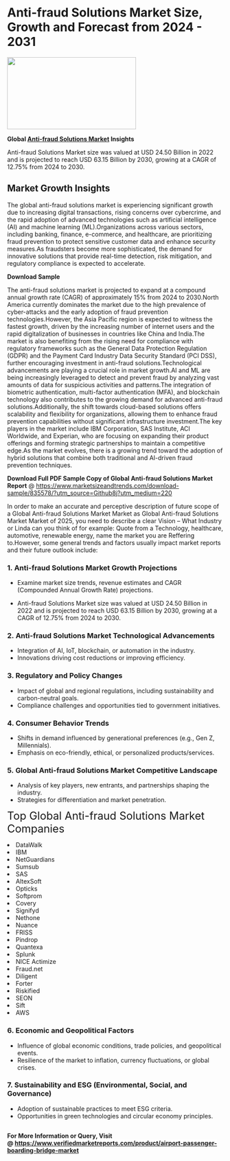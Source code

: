 <H1>Anti-fraud Solutions Market Size, Growth and Forecast from 2024 - 2031</H1><img class="aligncenter size-medium wp-image-584254" src="https://thirdeyenews.in/wp-content/uploads/2024/09/Global-Market-Research-300x168.jpeg" alt="" width="300" height="168" /><p><strong>Global&nbsp;<a href="https://www.marketsizeandtrends.com/download-sample/835578/?utm_source=Github8j?utm_medium=220">Anti-fraud Solutions Market</a> Insights</strong></p><p>Anti-fraud Solutions Market size was valued at USD 24.50 Billion in 2022 and is projected to reach USD 63.15 Billion by 2030, growing at a CAGR of 12.75% from 2024 to 2030.</p><p><h2>Market Growth Insights</h2> <p>The global anti-fraud solutions market is experiencing significant growth due to increasing digital transactions, rising concerns over cybercrime, and the rapid adoption of advanced technologies such as artificial intelligence (AI) and machine learning (ML).Organizations across various sectors, including banking, finance, e-commerce, and healthcare, are prioritizing fraud prevention to protect sensitive customer data and enhance security measures.As fraudsters become more sophisticated, the demand for innovative solutions that provide real-time detection, risk mitigation, and regulatory compliance is expected to accelerate.</p> <p><strong>Download Sample</strong></p> <p>The anti-fraud solutions market is projected to expand at a compound annual growth rate (CAGR) of approximately 15% from 2024 to 2030.North America currently dominates the market due to the high prevalence of cyber-attacks and the early adoption of fraud prevention technologies.However, the Asia Pacific region is expected to witness the fastest growth, driven by the increasing number of internet users and the rapid digitalization of businesses in countries like China and India.The market is also benefiting from the rising need for compliance with regulatory frameworks such as the General Data Protection Regulation (GDPR) and the Payment Card Industry Data Security Standard (PCI DSS), further encouraging investment in anti-fraud solutions.Technological advancements are playing a crucial role in market growth.AI and ML are being increasingly leveraged to detect and prevent fraud by analyzing vast amounts of data for suspicious activities and patterns.The integration of biometric authentication, multi-factor authentication (MFA), and blockchain technology also contributes to the growing demand for advanced anti-fraud solutions.Additionally, the shift towards cloud-based solutions offers scalability and flexibility for organizations, allowing them to enhance fraud prevention capabilities without significant infrastructure investment.The key players in the market include IBM Corporation, SAS Institute, ACI Worldwide, and Experian, who are focusing on expanding their product offerings and forming strategic partnerships to maintain a competitive edge.As the market evolves, there is a growing trend toward the adoption of hybrid solutions that combine both traditional and AI-driven fraud prevention techniques.<p><span class=""><strong>Download Full PDF Sample Copy of Global Anti-fraud Solutions Market Report</strong> @ <a href="https://www.marketsizeandtrends.com/download-sample/835578/?utm_source=Github8j?utm_medium=220" target="_blank">https://www.marketsizeandtrends.com/download-sample/835578/?utm_source=Github8j?utm_medium=220</a></span></p><p>In order to make an accurate and perceptive description of future scope of a Global&nbsp;Anti-fraud Solutions Market Market as Global&nbsp;Anti-fraud Solutions Market Market of 2025, you need to describe a clear Vision &ndash; What Industry or Linda can you think of for example: Quote from a Technology, healthcare, automotive, renewable energy, name the market you are Reffering to.However, some general trends and factors usually impact market reports and their future outlook include:</p><h3>1.&nbsp;<strong>Anti-fraud Solutions Market Growth Projections</strong></h3><ul><li>Examine market size trends, revenue estimates and CAGR (Compounded Annual Growth Rate) projections.</li><li><p>Anti-fraud Solutions Market size was valued at USD 24.50 Billion in 2022 and is projected to reach USD 63.15 Billion by 2030, growing at a CAGR of 12.75% from 2024 to 2030.</p></li></ul><h3>2.&nbsp;<strong>Anti-fraud Solutions Market Technological Advancements</strong></h3><ul><li>Integration of AI, IoT, blockchain, or automation in the industry.</li><li>Innovations driving cost reductions or improving efficiency.</li></ul><h3>3.&nbsp;<strong>Regulatory and Policy Changes</strong></h3><ul><li>Impact of global and regional regulations, including sustainability and carbon-neutral goals.</li><li>Compliance challenges and opportunities tied to government initiatives.</li></ul><h3>4.&nbsp;<strong>Consumer Behavior Trends</strong></h3><ul><li>Shifts in demand influenced by generational preferences (e.g., Gen Z, Millennials).</li><li>Emphasis on eco-friendly, ethical, or personalized products/services.</li></ul><h3>5.&nbsp;<strong>Global Anti-fraud Solutions Market Competitive Landscape</strong></h3><ul><li>Analysis of key players, new entrants, and partnerships shaping the industry.</li><li>Strategies for differentiation and market penetration.</li></ul><p data-pm-slice="1 1 []"><span style="color: inherit; font-family: inherit; font-size: 25px;">Top Global Anti-fraud Solutions Market Companies</span></p><div class="" data-test-id=""><p><li>DataWalk</li><li> IBM</li><li> NetGuardians</li><li> Sumsub</li><li> SAS</li><li> AltexSoft</li><li> Opticks</li><li> Softprom</li><li> Covery</li><li> Signifyd</li><li> Nethone</li><li> Nuance</li><li> FRISS</li><li> Pindrop</li><li> Quantexa</li><li> Splunk</li><li> NICE Actimize</li><li> Fraud.net</li><li> Diligent</li><li> Forter</li><li> Riskified</li><li> SEON</li><li> Sift</li><li> AWS</li></p></div><h3>6.&nbsp;<strong>Economic and Geopolitical Factors</strong></h3><ul><li>Influence of global economic conditions, trade policies, and geopolitical events.</li><li>Resilience of the market to inflation, currency fluctuations, or global crises.</li></ul><h3>7.&nbsp;<strong>Sustainability and ESG (Environmental, Social, and Governance)</strong></h3><ul><li>Adoption of sustainable practices to meet ESG criteria.</li><li>Opportunities in green technologies and circular economy principles.</li></ul><h2><strong style="font-size: 14px;">For More Information or Query, Visit @&nbsp;</strong><a style="background-color: #ffffff; font-size: 14px;" href="https://www.marketsizeandtrends.com/report/anti-fraud-solutions-market/" target="_blank">https://www.verifiedmarketreports.com/product/airport-passenger-boarding-bridge-market</a></h2>